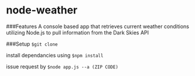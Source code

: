 # node-weather

###Features
A console based app that retrieves current weather conditions utilizing Node.js to pull information from the Dark Skies API

###Setup
```$git clone```

install dependancies using <code>$npm install</code>

issue request by <code>$node app.js --a (ZIP CODE)</code>

